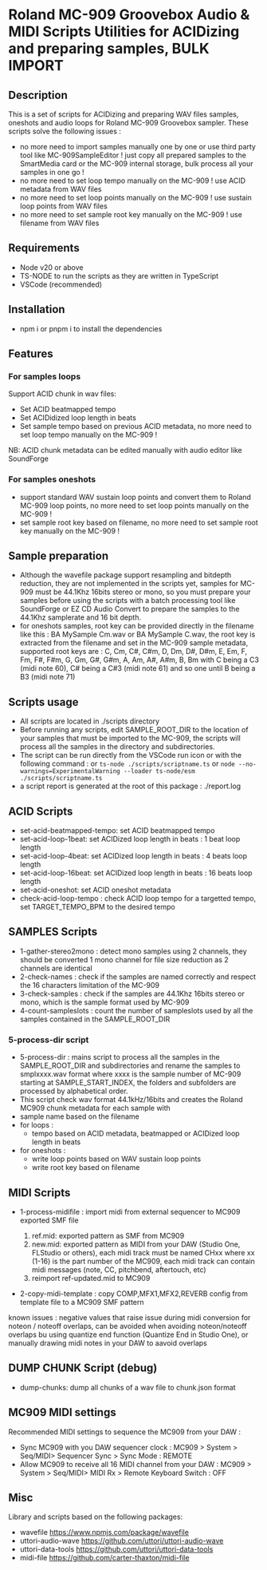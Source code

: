 # Roland MC-909 Groovebox Audio & MIDI Scripts Utilities for ACIDizing and preparing samples, BULK IMPORT

## Description

This is a set of scripts for ACIDizing and preparing WAV files samples, oneshots and audio loops for Roland MC-909 Groovebox sampler.
These scripts solve the following issues :

- no more need to import samples manually one by one or use third party tool like MC-909SampleEditor ! just copy all prepared samples to the SmartMedia card or the MC-909 internal storage, bulk process all your samples in one go !
- no more need to set loop tempo manually on the MC-909 ! use ACID metadata from WAV files
- no more need to set loop points manually on the MC-909 ! use sustain loop points from WAV files
- no more need to set sample root key manually on the MC-909 ! use filename from WAV files

## Requirements

- Node v20 or above
- TS-NODE to run the scripts as they are written in TypeScript
- VSCode (recommended)

## Installation

- npm i or pnpm i to install the dependencies

## Features

### For samples loops

Support ACID chunk in wav files:

- Set ACID beatmapped tempo
- Set ACIDidized loop length in beats
- Set sample tempo based on previous ACID metadata, no more need to set loop tempo manually on the MC-909 !

NB: ACID chunk metadata can be edited manually with audio editor like SoundForge

### For samples oneshots

- support standard WAV sustain loop points and convert them to Roland MC-909 loop points, no more need to set loop points manually on the MC-909 !
- set sample root key based on filename, no more need to set sample root key manually on the MC-909 !

## Sample preparation

- Although the wavefile package support resampling and bitdepth reduction, they are not implemented in the scripts yet, samples for MC-909 must be 44.1Khz 16bits stereo or mono, so you must prepare your samples before using the scripts with a batch processing tool like SoundForge or EZ CD Audio Convert to prepare the samples to the 44.1Khz samplerate and 16 bit depth.
- for oneshots samples, root key can be provided directly in the filename like this : BA MySample Cm.wav or BA MySample C.wav, the root key is extracted from the filename and set in the MC-909 sample metadata, supported root keys are : C, Cm, C#, C#m, D, Dm, D#, D#m, E, Em, F, Fm, F#, F#m, G, Gm, G#, G#m, A, Am, A#, A#m, B, Bm with C being a C3 (midi note 60), C# being a C#3 (midi note 61) and so one until B being a B3 (midi note 71)

## Scripts usage

- All scripts are located in ./scripts directory
- Before running any scripts, edit SAMPLE_ROOT_DIR to the location of your samples that must be imported to the MC-909, the scripts will process all the samples in the directory and subdirectories.
- The script can be run directly from the VSCode run icon or with the following command : or `ts-node ./scripts/scriptname.ts` or `node --no-warnings=ExperimentalWarning --loader ts-node/esm ./scripts/scriptname.ts`
- a script report is generated at the root of this package : ./report.log

## ACID Scripts

- set-acid-beatmapped-tempo: set ACID beatmapped tempo
- set-acid-loop-1beat: set ACIDized loop length in beats : 1 beat loop length
- set-acid-loop-4beat: set ACIDized loop length in beats : 4 beats loop length
- set-acid-loop-16beat: set ACIDized loop length in beats : 16 beats loop length
- set-acid-oneshot: set ACID oneshot metadata
- check-acid-loop-tempo : check ACID loop tempo for a targetted tempo, set TARGET_TEMPO_BPM to the desired tempo

## SAMPLES Scripts

- 1-gather-stereo2mono : detect mono samples using 2 channels, they should be converted 1 mono channel for file size reduction as 2 channels are identical
- 2-check-names : check if the samples are named correctly and respect the 16 characters limitation of the MC-909
- 3-check-samples : check if the samples are 44.1Khz 16bits stereo or mono, which is the sample format used by MC-909
- 4-count-sampleslots : count the number of sampleslots used by all the samples contained in the SAMPLE_ROOT_DIR

### 5-process-dir script

- 5-process-dir : mains script to process all the samples in the SAMPLE_ROOT_DIR and subdirectories and rename the samples to smplxxxx.wav format where xxxx is the sample number of MC-909 starting at SAMPLE_START_INDEX, the folders and subfolders are processed by alphabetical order.
- This script check wav format 44.1kHz/16bits and creates the Roland MC909 chunk metadata for each sample with
- sample name based on the filename
- for loops :
  - tempo based on ACID metadata, beatmapped or ACIDized loop length in beats
- for oneshots :
  - write loop points based on WAV sustain loop points
  - write root key based on filename

## MIDI Scripts

- 1-process-midifile : import midi from external sequencer to MC909 exported SMF file

  1. ref.mid: exported pattern as SMF from MC909
  2. new.mid: exported pattern as MIDI from your DAW (Studio One, FLStudio or others), each midi track must be named CHxx where xx (1-16) is the part number of the MC909, each midi track can contain midi messages (note, CC, pitchbend, aftertouch, etc)
  3. reimport ref-updated.mid to MC909

- 2-copy-midi-template : copy COMP,MFX1,MFX2,REVERB config from template file to a MC909 SMF pattern

known issues : negative values that raise issue during midi conversion for noteon / noteoff overlaps, can be avoided when avoiding noteon/noteoff overlaps bu using quantize end function (Quantize End in Studio One), or manually drawing midi notes in your DAW to aavoid overlaps

## DUMP CHUNK Script (debug)

- dump-chunks: dump all chunks of a wav file to chunk.json format

## MC909 MIDI settings

Recommended MIDI settings to sequence the MC909 from your DAW :

- Sync MC909 with you DAW sequencer clock : MC909 > System > Seq/MIDI> Sequencer Sync > Sync Mode : REMOTE
- Allow MC909 to receive all 16 MIDI channel from your DAW : MC909 > System > Seq/MIDI> MIDI Rx > Remote Keyboard Switch : OFF

## Misc

Library and scripts based on the following packages:

- wavefile https://www.npmjs.com/package/wavefile
- uttori-audio-wave https://github.com/uttori/uttori-audio-wave
- uttori-data-tools https://github.com/uttori/uttori-data-tools
- midi-file https://github.com/carter-thaxton/midi-file
